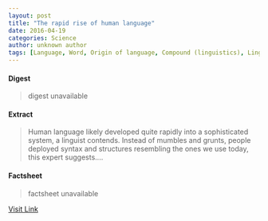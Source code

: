 ```yaml
---
layout: post
title: "The rapid rise of human language"
date: 2016-04-19
categories: Science
author: unknown author
tags: [Language, Word, Origin of language, Compound (linguistics), Linguistics, Noam Chomsky, Syntax, Semantics, Cognitive science, Semiotics, Cognition, Communication, Culture, Human communication, Symbols]
---
```



#### Digest
>digest unavailable

#### Extract
>Human language likely developed quite rapidly into a sophisticated system, a linguist contends. Instead of mumbles and grunts, people deployed syntax and structures resembling the ones we use today, this expert suggests....

#### Factsheet
>factsheet unavailable

[Visit Link](http://feeds.sciencedaily.com/~r/sciencedaily/~3/kWXXGw4mqMQ/150331131324.htm)


